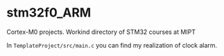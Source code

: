 # stm32f0_ARM
Cortex-M0 projects. Workind directory of STM32 courses at MIPT

In `TemplateProject/src/main.c` you can find my realization of clock alarm.
